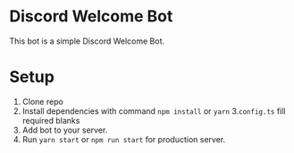 # Discord Welcome Bot

This bot is a simple Discord Welcome Bot.

# Setup

1. Clone repo
2. Install dependencies with command `npm install` or `yarn`
3.`config.ts` fill required blanks
4. Add bot to your server.
5. Run `yarn start` or `npm run start` for production server.
